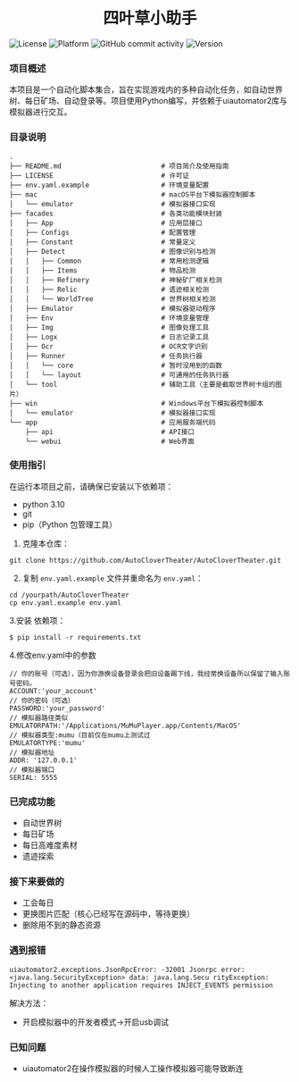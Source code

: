 <div style="text-align: center">

# 四叶草小助手

</div>

![License](https://img.shields.io/github/license/AutoCloverTheater/AutoCloverTheater)
![Platform](https://img.shields.io/badge/Platform-Windows%20%7C%20macOS-blueviolet)
![GitHub commit activity](https://img.shields.io/github/commit-activity/y/AutoCloverTheater/AutoCloverTheater)
![Version](https://img.shields.io/badge/Version-0.1.0-blue)

### 项目概述
本项目是一个自动化脚本集合，旨在实现游戏内的多种自动化任务，如自动世界树、每日矿场、自动登录等。项目使用Python编写，并依赖于uiautomator2库与模拟器进行交互。

### 目录说明
```
.
├── README.md                         # 项目简介及使用指南
├── LICENSE                           # 许可证
├── env.yaml.example                  # 环境变量配置
├── mac                               # macOS平台下模拟器控制脚本
│   └── emulator                      # 模拟器接口实现
├── facades                           # 各类功能模块封装
│   ├── App                           # 应用层接口
│   ├── Configs                       # 配置管理
│   ├── Constant                      # 常量定义
│   ├── Detect                        # 图像识别与检测
│   │   ├── Common                    # 常用检测逻辑
│   │   ├── Items                     # 物品检测
│   │   ├── Refinery                  # 神秘矿厂相关检测
│   │   ├── Relic                     # 遗迹相关检测
│   │   └── WorldTree                 # 世界树相关检测
│   ├── Emulator                      # 模拟器驱动程序
│   ├── Env                           # 环境变量管理
│   ├── Img                           # 图像处理工具
│   ├── Logx                          # 日志记录工具
│   ├── Ocr                           # OCR文字识别
│   ├── Runner                        # 任务执行器
│   │   └── core                      # 暂时没用到的函数
│   │   └── layout                    # 可通用的任务执行器
│   └── tool                          # 辅助工具（主要是截取世界树卡组的图片）
├── win                               # Windows平台下模拟器控制脚本
│   └── emulator                      # 模拟器接口实现
└── app                               # 应用服务端代码
    ├── api                           # API接口
    └── webui                         # Web界面
```
### 使用指引
在运行本项目之前，请确保已安装以下依赖项：
- python 3.10
- git
- pip（Python 包管理工具）

1. 克隆本仓库：
```
git clone https://github.com/AutoCloverTheater/AutoCloverTheater.git
```
2. 复制 `env.yaml.example` 文件并重命名为 `env.yaml`：
```
cd /yourpath/AutoCloverTheater
cp env.yaml.example env.yaml
```
3.安装 依赖项：
```
$ pip install -r requirements.txt
```

4.修改env.yaml中的参数
```
// 你的账号（可选），因为你游换设备登录会把旧设备踢下线，我经常换设备所以保留了输入账号密码。
ACCOUNT:'your_account'
// 你的密码（可选）
PASSWORD:'your_password'
// 模拟器路径类似
EMULATORPATH:'/Applications/MuMuPlayer.app/Contents/MacOS'
// 模拟器类型:mumu（目前仅在mumu上测试过
EMULATORTYPE:'mumu'
// 模拟器地址
ADDR: '127.0.0.1'
// 模拟器端口
SERIAL: 5555
```


### 已完成功能
- 自动世界树
- 每日矿场
- 每日高难度素材
- 遗迹探索

### 接下来要做的
- 工会每日
- 更换图片匹配（核心已经写在源码中，等待更换）
- 删除用不到的静态资源

### 遇到报错
```
uiautomator2.exceptions.JsonRpcError: -32001 Jsonrpc error: <java.lang.SecurityException> data: java.lang.Secu rityException: Injecting to another application requires INJECT_EVENTS permission
```
解决方法：
- 开启模拟器中的开发者模式->开启usb调试

### 已知问题
- uiautomator2在操作模拟器的时候人工操作模拟器可能导致断连